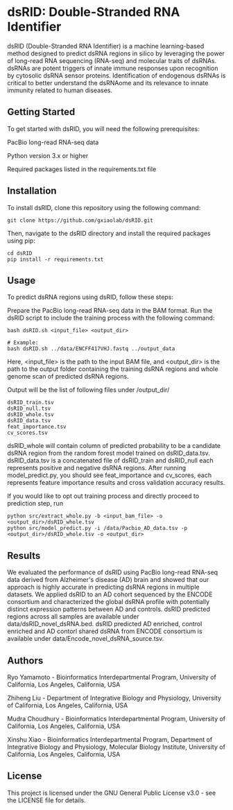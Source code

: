 # dsRID: Double-Stranded RNA Identifier
dsRID (Double-Stranded RNA Identifier) is a machine learning-based method designed to predict dsRNA regions in silico by leveraging the power of long-read RNA sequencing (RNA-seq) and molecular traits of dsRNAs. dsRNAs are potent triggers of innate immune responses upon recognition by cytosolic dsRNA sensor proteins. Identification of endogenous dsRNAs is critical to better understand the dsRNAome and its relevance to innate immunity related to human diseases.

## Getting Started
To get started with dsRID, you will need the following prerequisites:

PacBio long-read RNA-seq data

Python version 3.x or higher

Required packages listed in the requirements.txt file

## Installation
To install dsRID, clone this repository using the following command:
```
git clone https://github.com/gxiaolab/dsRID.git
```

Then, navigate to the dsRID directory and install the required packages using pip:

```
cd dsRID
pip install -r requirements.txt
```

## Usage
To predict dsRNA regions using dsRID, follow these steps:

Prepare the PacBio long-read RNA-seq data in the BAM format.
Run the dsRID script to include the training process with the following command:

```
bash dsRID.sh <input_file> <output_dir>

# Example:
bash dsRID.sh ../data/ENCFF417VHJ.fastq ../output_data

```

Here, <input_file> is the path to the input BAM file, and <output_dir> is the path to the output folder containing the training dsRNA regions and whole genome scan of predicted dsRNA regions.

Output will be the list of following files under /output_dir/
```
dsRID_train.tsv
dsRID_null.tsv
dsRID_whole.tsv
dsRID_data.tsv
feat_importance.tsv
cv_scores.tsv
```
dsRID_whole will contain column of predicted probability to be a candidate dsRNA region from the random forest model trained on dsRID_data.tsv. dsRID_data.tsv is a concatenated file of dsRID_train and dsRID_null each represents positive and negative dsRNA regions. After running model_predict.py, you should see feat_importance and cv_scores, each represents feature importance results and cross validation accuracy results. 

If you would like to opt out training process and directly proceed to prediction step, run

```
python src/extract_whole.py -b <input_bam_file> -o <output_dir>/dsRID_whole.tsv
python src/model_predict.py -i /data/Pacbio_AD_data.tsv -p <output_dir>/dsRID_whole.tsv -o <output_dir>
```

## Results
We evaluated the performance of dsRID using PacBio long-read RNA-seq data derived from Alzheimer's disease (AD) brain and showed that our approach is highly accurate in predicting dsRNA regions in multiple datasets. We applied dsRID to an AD cohort sequenced by the ENCODE consortium and characterized the global dsRNA profile with potentially distinct expression patterns between AD and controls. dsRID predicted regions across all samples are available under data/dsRID_novel_dsRNA.bed. dsRID predicted AD enriched, control enriched and AD contorl shared dsRNA from ENCODE consortium is available under data/Encode_novel_dsRNA_source.tsv.

## Authors
Ryo Yamamoto - Bioinformatics Interdepartmental Program, University of California, Los Angeles, California, USA

Zhiheng Liu - Department of Integrative Biology and Physiology, University of California, Los Angeles, California, USA

Mudra Choudhury - Bioinformatics Interdepartmental Program, University of California, Los Angeles, California, USA

Xinshu Xiao - Bioinformatics Interdepartmental Program, Department of Integrative Biology and Physiology, Molecular Biology Institute, University of California, Los Angeles, California, USA

## License
This project is licensed under the GNU General Public License v3.0 - see the LICENSE file for details.
